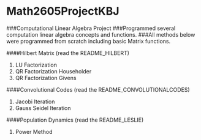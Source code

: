 # Math2605ProjectKBJ
###Computational Linear Algebra Project
###Programmed several computation linear algebra concepts and functions.
###All methods below were programmed from scratch including basic Matrix functions.

####Hilbert Matrix (read the README_HILBERT)
1. LU Factorization
2. QR Factorization Householder
3. QR Factorization Givens

####Convolutional Codes (read the README_CONVOLUTIONALCODES)
1. Jacobi Iteration
2. Gauss Seidel Iteration

####Population Dynamics (read the README_LESLIE)
1. Power Method
